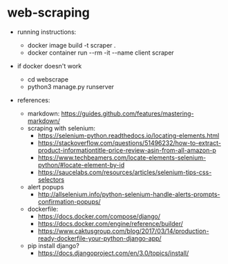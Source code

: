 # web-scraping

* running instructions:
  * docker image build -t scraper .
  * docker container run --rm -it --name client scraper

* if docker doesn't work  
  * cd webscrape
  * python3 manage.py runserver

* references:
  * markdown: https://guides.github.com/features/mastering-markdown/
  * scraping with selenium:
    * https://selenium-python.readthedocs.io/locating-elements.html
    * https://stackoverflow.com/questions/51496232/how-to-extract-product-informationtitle-price-review-asin-from-all-amazon-p
    * https://www.techbeamers.com/locate-elements-selenium-python/#locate-element-by-id
    * https://saucelabs.com/resources/articles/selenium-tips-css-selectors
  * alert popups
    * http://allselenium.info/python-selenium-handle-alerts-prompts-confirmation-popups/
  * dockerfile:
    * https://docs.docker.com/compose/django/
    * https://docs.docker.com/engine/reference/builder/
    * https://www.caktusgroup.com/blog/2017/03/14/production-ready-dockerfile-your-python-django-app/
  * pip install django?
    * https://docs.djangoproject.com/en/3.0/topics/install/
